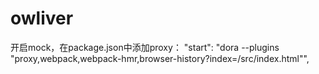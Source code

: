 # owliver
开启mock，在package.json中添加proxy：
"start": "dora --plugins \"proxy,webpack,webpack-hmr,browser-history?index=/src/index.html\"",
